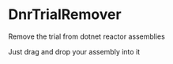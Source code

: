 # DnrTrialRemover
Remove the trial from dotnet reactor assemblies

Just drag and drop your assembly into it
